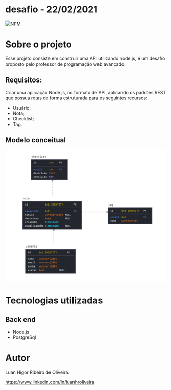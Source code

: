 # desafio - 22/02/2021
[![NPM](https://img.shields.io/npm/l/react)](https://github.com/luanhroliveira/api-node-desafio-22-02-2021/blob/main/LICENSE) 

# Sobre o projeto
Esse projeto consiste em construir uma API utilizando node.js, é um desafio proposto pelo professor de programação web avançado.


## Requisitos:
Criar uma aplicação Node.js, no formato de API, aplicando os padrões REST que possua rotas de forma estruturada para os seguintes recursos:

- Usuário;
- Nota;
- Checklist;
- Tag.

## Modelo conceitual
![Modelo Conceitual](https://github.com/luanhroliveira/assets/blob/main/modelo-conceitual-node-api-desafio-22-02-2021.PNG "Modelo conceitual")

# Tecnologias utilizadas
## Back end
- Node.js
- PostgreSql

# Autor

Luan Higor Ribeiro de Oliveira.

https://www.linkedin.com/in/luanhroliveira
